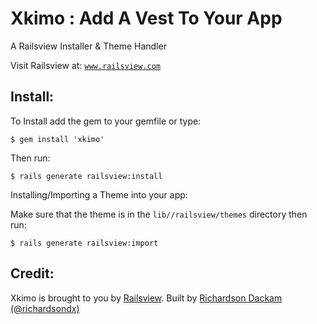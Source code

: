 Xkimo : Add A Vest To Your App
==========================================

A Railsview Installer & Theme Handler

Visit Railsview at: [`www.railsview.com`](http://www.railsview.com)

Install:
---------------------------------

To Install add the gem to your gemfile or type:

    $ gem install 'xkimo'

Then run:


    $ rails generate railsview:install

Installing/Importing a Theme into your app:

Make sure that the theme is in the `lib//railsview/themes` directory then run:

    $ rails generate railsview:import


Credit:
---------------------------------

Xkimo is brought to you by [Railsview](http://www.railsview.com). Built by [Richardson Dackam (@richardsondx)](http://www.twitter.com/richardsondx)

